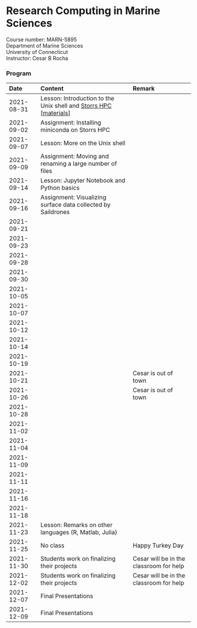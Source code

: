 # Research Computing in Marine Sciences
Course number: MARN-5895</br>
Department of Marine Sciences</br>
University of Connecticut</br>
Instructor: Cesar B Rocha

### Program
| Date          | Content                              | Remark |
|:--------------------------|:---------------------------------|:--------------|
| 2021-08-31    | Lesson: Introduction to the Unix shell and [Storrs HPC](https://hpc.uconn.edu) [[materials](./lessons/01/)]         |           |
| 2021-09-02    | Assignment: Installing miniconda on Storrs HPC           |         |
| 2021-09-07    | Lesson: More on the Unix shell           |         |
| 2021-09-09    | Assignment: Moving and renaming a large number of files    |         |
| 2021-09-14    | Lesson: Jupyter Notebook and Python basics           |         |
| 2021-09-16    | Assignment: Visualizing surface data collected by Saildrones           |         |
| 2021-09-21    |            |         |
| 2021-09-23    |            |         |
| 2021-09-28    |            |         |
| 2021-09-30    |            |         |
| 2021-10-05    |            |         |
| 2021-10-07    |            |         |
| 2021-10-12    |            |         |
| 2021-10-14    |            |         |
| 2021-10-19    |            |         |
| 2021-10-21    |            |  Cesar is out of town       |
| 2021-10-26    |            |  Cesar is out of town        |
| 2021-10-28    |            |         |
| 2021-11-02    |            |         |
| 2021-11-04    |            |         |
| 2021-11-09    |            |         |
| 2021-11-11    |            |         |
| 2021-11-16    |            |         |
| 2021-11-18    |            |         |
| 2021-11-23    |  Lesson: Remarks on other languages (R, Matlab, Julia)    |         |
| 2021-11-25    |  No class          |  Happy Turkey Day       |
| 2021-11-30    |  Students work on finalizing their projects          |  Cesar will be in the classroom for help       |
| 2021-12-02    |  Students work on finalizing their projects          |  Cesar will be in the classroom for help       |
| 2021-12-07    |  Final Presentations          |         |
| 2021-12-09    |  Final Presentations          |         |
